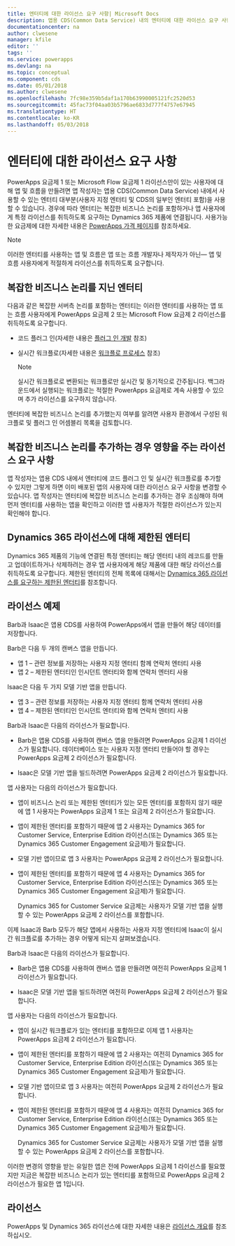 ```yaml
---
title: 엔터티에 대한 라이선스 요구 사항| Microsoft Docs
description: 앱용 CDS(Common Data Service) 내의 엔터티에 대한 라이선스 요구 사항의 설명입니다.
documentationcenter: na
author: clwesene
manager: kfile
editor: ''
tags: ''
ms.service: powerapps
ms.devlang: na
ms.topic: conceptual
ms.component: cds
ms.date: 05/01/2018
ms.author: clwesene
ms.openlocfilehash: 7fc98e359b5daf1a170b63990005121fc2520d53
ms.sourcegitcommit: 45fac73f04aa03b5796ae6833d777f4757e67945
ms.translationtype: HT
ms.contentlocale: ko-KR
ms.lasthandoff: 05/03/2018
---
```

# <a name="license-requirements-for-entities"></a>엔터티에 대한 라이선스 요구 사항
PowerApps 요금제 1 또는 Microsoft Flow 요금제 1 라이선스만이 있는 사용자에 대해 앱 및 흐름을 만들려면 앱 작성자는 앱용 CDS(Common Data Service) 내에서 사용할 수 있는 엔터티 대부분(사용자 지정 엔터티 및 CDS의 일부인 엔터티 포함)을 사용할 수 있습니다. 경우에 따라 엔터티는 복잡한 비즈니스 논리를 포함하거나 앱 사용자에게 특정 라이선스를 취득하도록 요구하는 Dynamics 365 제품에 연결됩니다. 사용가능한 요금제에 대한 자세한 내용은 [PowerApps 가격 페이지](https://powerapps.microsoft.com/pricing)를 참조하세요.

> [!NOTE]
> 이러한 엔터티를 사용하는 앱 및 흐름은 앱 또는 흐름 개발자나 제작자가 아닌&mdash; 앱 및 흐름 사용자에게 적절하게 라이선스를 취득하도록 요구합니다.

## <a name="entities-with-complex-business-logic"></a>복잡한 비즈니스 논리를 지닌 엔터티
다음과 같은 복잡한 서버측 논리를 포함하는 엔터티는 이러한 엔터티를 사용하는 앱 또는 흐름 사용자에게 PowerApps 요금제 2 또는 Microsoft Flow 요금제 2 라이선스를 취득하도록 요구합니다.

* 코드 플러그 인(자세한 내용은 [플러그 인 개발](https://docs.microsoft.com/dynamics365/customer-engagement/developer/plugin-development) 참조)
* 실시간 워크플로(자세한 내용은 [워크플로 프로세스](https://docs.microsoft.com/dynamics365/customer-engagement/customize/workflow-processes) 참조)

    > [!NOTE]
    >  실시간 워크플로로 변환되는 워크플로만 실시간 및 동기적으로 간주됩니다. 백그라운드에서 실행되는 워크플로는 적절한 PowerApps 요금제로 계속 사용할 수 있으며 추가 라이선스를 요구하지 않습니다.

엔터티에 복잡한 비즈니스 논리를 추가했는지 여부를 알려면 사용자 환경에서 구성된 워크플로 및 플러그 인 어셈블리 목록을 검토합니다.

## <a name="impacting-license-requirements-when-adding-complex-business-logic"></a>복잡한 비즈니스 논리를 추가하는 경우 영향을 주는 라이선스 요구 사항
앱 작성자는 앱용 CDS 내에서 엔터티에 코드 플러그 인 및 실시간 워크플로를 추가할 수 있지만 그렇게 하면 이미 배포된 앱의 사용자에 대한 라이선스 요구 사항을 변경할 수 있습니다. 앱 작성자는 엔터티에 복잡한 비즈니스 논리를 추가하는 경우 조심해야 하며 먼저 엔터티를 사용하는 앱을 확인하고 이러한 앱 사용자가 적절한 라이선스가 있는지 확인해야 합니다.

## <a name="entities-restricted-to-dynamics-365-licenses"></a>Dynamics 365 라이선스에 대해 제한된 엔터티
Dynamics 365 제품의 기능에 연결된 특정 엔터티는 해당 엔터티 내의 레코드를 만들고 업데이트하거나 삭제하려는 경우 앱 사용자에게 해당 제품에 대한 해당 라이선스를 취득하도록 요구합니다. 제한된 엔터티의 전체 목록에 대해서는 [Dynamics 365 라이선스를 요구하는 제한된 엔터티](data-platform-restricted-entities.md)를 참조합니다.

## <a name="licensing-example"></a>라이선스 예제
Barb과 Isaac은 앱용 CDS를 사용하여 PowerApps에서 앱을 만들어 해당 데이터를 저장합니다.

Barb은 다음 두 개의 캔버스 앱을 만듭니다.

* 앱 1 &ndash; 관련 정보를 저장하는 사용자 지정 엔터티 함께 연락처 엔터티 사용
* 앱 2 &ndash; 제한된 엔터티인 인시던트 엔터티와 함께 연락처 엔터티 사용

Isaac은 다음 두 가지 모델 기반 앱을 만듭니다.

* 앱 3 &ndash; 관련 정보를 저장하는 사용자 지정 엔터티 함께 연락처 엔터티 사용
* 앱 4 &ndash; 제한된 엔터티인 인시던트 엔터티와 함께 연락처 엔터티 사용

Barb과 Isaac은 다음의 라이선스가 필요합니다.
* Barb은 앱용 CDS를 사용하여 캔버스 앱을 만들려면 PowerApps 요금제 1 라이선스가 필요합니다. 데이터베이스 또는 사용자 지정 엔터티 만들어야 할 경우는 PowerApps 요금제 2 라이선스가 필요합니다.

* Isaac은 모델 기반 앱을 빌드하려면 PowerApps 요금제 2 라이선스가 필요합니다.

앱 사용자는 다음의 라이선스가 필요합니다.
* 앱이 비즈니스 논리 또는 제한된 엔터티가 있는 모든 엔터티를 포함하지 않기 때문에 앱 1 사용자는 PowerApps 요금제 1 또는 요금제 2 라이선스가 필요합니다.

* 앱이 제한된 엔터티를 포함하기 때문에 앱 2 사용자는 Dynamics 365 for Customer Service, Enterprise Edition 라이선스(또는 Dynamics 365 또는 Dynamics 365 Customer Engagement 요금제)가 필요합니다.

* 모델 기반 앱이므로 앱 3 사용자는 PowerApps 요금제 2 라이선스가 필요합니다.

* 앱이 제한된 엔터티를 포함하기 때문에 앱 4 사용자는 Dynamics 365 for Customer Service, Enterprise Edition 라이선스(또는 Dynamics 365 또는 Dynamics 365 Customer Engagement 요금제)가 필요합니다.

    Dynamics 365 for Customer Service 요금제는 사용자가 모델 기반 앱을 실행할 수 있는 PowerApps 요금제 2 라이선스를 포함합니다.

이제 Isaac과 Barb 모두가 해당 앱에서 사용하는 사용자 지정 엔터티에 Isaac이 실시간 워크플로를 추가하는 경우 어떻게 되는지 살펴보겠습니다.

Barb과 Isaac은 다음의 라이선스가 필요합니다.
* Barb은 앱용 CDS를 사용하여 캔버스 앱을 만들려면 여전히 PowerApps 요금제 1 라이선스가 필요합니다.

* Isaac은 모델 기반 앱을 빌드하려면 여전히 PowerApps 요금제 2 라이선스가 필요합니다.

앱 사용자는 다음의 라이선스가 필요합니다.
* 앱이 실시간 워크플로가 있는 엔터티를 포함하므로 이제 앱 1 사용자는 PowerApps 요금제 2 라이선스가 필요합니다.

* 앱이 제한된 엔터티를 포함하기 때문에 앱 2 사용자는 여전히 Dynamics 365 for Customer Service, Enterprise Edition 라이선스(또는 Dynamics 365 또는 Dynamics 365 Customer Engagement 요금제)가 필요합니다. 

* 모델 기반 앱이므로 앱 3 사용자는 여전히 PowerApps 요금제 2 라이선스가 필요합니다.

* 앱이 제한된 엔터티를 포함하기 때문에 앱 4 사용자는 여전히 Dynamics 365 for Customer Service, Enterprise Edition 라이선스(또는 Dynamics 365 또는 Dynamics 365 Customer Engagement 요금제)가 필요합니다.

    Dynamics 365 for Customer Service 요금제는 사용자가 모델 기반 앱을 실행할 수 있는 PowerApps 요금제 2 라이선스를 포함합니다.

이러한 변경의 영향을 받는 유일한 앱은 전에 PowerApps 요금제 1 라이선스를 필요했지만 지금은 복잡한 비즈니스 논리가 있는 엔터티를 포함하므로 PowerApps 요금제 2 라이선스가 필요한 앱 1입니다. 

## <a name="licensing"></a>라이선스
PowerApps 및 Dynamics 365 라이선스에 대한 자세한 내용은 [라이선스 개요](../../administrator/pricing-billing-skus.md)를 참조하십시오.
